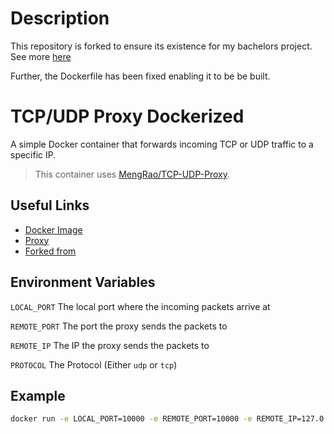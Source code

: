# Description

This repository is forked to ensure its existence for my bachelors project. See more [here](https://github.com/andreaswachs/bachelors-project)

Further, the Dockerfile has been fixed enabling it to be be built.

# TCP/UDP Proxy Dockerized

A simple Docker container that forwards incoming TCP or UDP traffic to a specific IP.

> This container uses [MengRao/TCP-UDP-Proxy](https://github.com/MengRao/TCP-UDP-Proxy).

## Useful Links

- [Docker Image](https://hub.docker.com/r/andreaswachs/forward-proxy)
- [Proxy](https://github.com/MengRao/TCP-UDP-Proxy)
- [Forked from](https://github.com/henkelmax/docker-proxy)

## Environment Variables

`LOCAL_PORT` The local port where the incoming packets arrive at

`REMOTE_PORT` The port the proxy sends the packets to

`REMOTE_IP` The IP the proxy sends the packets to

`PROTOCOL` The Protocol (Either `udp` or `tcp`)

## Example

```sh
docker run -e LOCAL_PORT=10000 -e REMOTE_PORT=10000 -e REMOTE_IP=127.0.0.1 -e PROTOCOL=udp andreaswachs/forward-proxy
```
